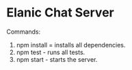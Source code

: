 # Elanic Chat Server

Commands:

1. npm install = installs all dependencies.
2. npm test - runs all tests.
3. npm start - starts the server.